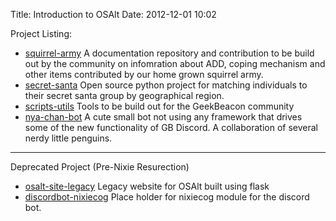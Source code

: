 Title: Introduction to OSAlt 
Date: 2012-12-01 10:02

Project Listing:

  - [squirrel-army](https://github.com/OSAlt/squirrel-army)
        A documentation repository and contribution to be build out by the community on infomration about ADD, coping mechanism 
        and other items contributed by our home grown squirrel army.
  - [secret-santa](https://github.com/OSAlt/secret-santa)
        Open source python project for matching individuals to their secret santa group by geographical region. 
  - [scripts-utils](https://github.com/OSAlt/script-utils)
         Tools to be build out for the GeekBeacon community 
  - [nya-chan-bot](https://github.com/OSAlt/nya-chan-bot)
         A cute small bot not using any framework that drives some of the new functionality of GB Discord.  A collaboration of 
         several nerdy little penguins.

----
Deprecated Project (Pre-Nixie Resurection)

  - [osalt-site-legacy](https://github.com/OSAlt/osalt-site-legacy)
          Legacy website for OSAlt built using flask
  - [discordbot-nixiecog](https://github.com/OSAlt/discordbot-nixiecog)
          Place holder for nixiecog module for the discord bot.
